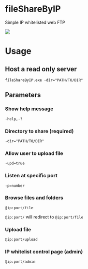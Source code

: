 # fileShareByIP
 Simple IP whitelisted web FTP

![](https://i.imgur.com/9DFZzZ2.jpeg)


# Usage

## Host a read only server

```fileShareByIP.exe -dir="PATH/TO/DIR"```

## Parameters

### Show help message

```-help,-?```

### Directory to share (required)

```-dir="PATH/TO/DIR"```

### Allow user to upload file

```-upd=true```

### Listen at specific port

```-p=number```

### Browse files and folders

```@ip:port/file```

```@ip:port/``` will redirect to ```@ip:port/file```

### Upload file

```@ip:port/upload```

### IP whitelist control page (admin)

```@ip:port/admin```
